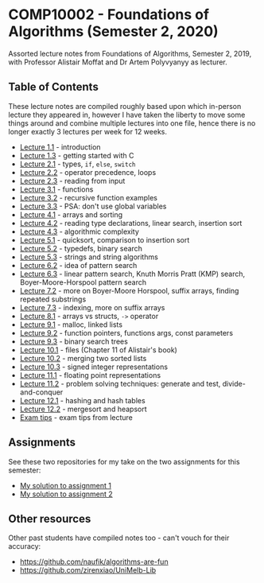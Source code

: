 # COMP10002 - Foundations of Algorithms (Semester 2, 2020)

Assorted lecture notes from Foundations of Algorithms, Semester 2, 2019, with Professor Alistair Moffat and Dr Artem Polyvyanyy as lecturer.

## Table of Contents

These lecture notes are compiled roughly based upon which in-person lecture they appeared in, however I have taken the liberty to move some things around and combine multiple lectures into one file, hence there is no longer exactly 3 lectures per week for 12 weeks.

- [Lecture 1.1](./lecture-1.1.md) - introduction
- [Lecture 1.3](./lecture-1.3.md) - getting started with C
- [Lecture 2.1](./lecture-2.1.md) - types, `if`, `else`, `switch`
- [Lecture 2.2](./lecture-2.2.md) - operator precedence, loops
- [Lecture 2.3](./lecture-2.3.md) - reading from input
- [Lecture 3.1](./lecture-3.1.md) - functions
- [Lecture 3.2](./lecture-3.2.md) - recursive function examples
- [Lecture 3.3](./lecture-3.3.md) - PSA: don't use global variables
- [Lecture 4.1](./lecture-4.1.md) - arrays and sorting
- [Lecture 4.2](./lecture-4.2.md) - reading type declarations, linear search, insertion sort
- [Lecture 4.3](./lecture-4.3.md) - algorithmic complexity
- [Lecture 5.1](./lecture-5.1.md) - quicksort, comparison to insertion sort
- [Lecture 5.2](./lecture-5.2.md) - typedefs, binary search
- [Lecture 5.3](./lecture-5.3.md) - strings and string algorithms
- [Lecture 6.2](./lecture-6.2.md) - idea of pattern search
- [Lecture 6.3](./lecture-6.3.md) - linear pattern search, Knuth Morris Pratt (KMP) search, Boyer-Moore-Horspool pattern search
- [Lecture 7.2](./lecture-7.2.md) - more on Boyer-Moore Horspool, suffix arrays, finding repeated substrings
- [Lecture 7.3](./lecture-7.3.md) - indexing, more on suffix arrays
- [Lecture 8.1](./lecture-8.1.md) - arrays vs structs, `->` operator
- [Lecture 9.1](./lecture-9.1.md) - malloc, linked lists
- [Lecture 9.2](./lecture-9.2.md) - function pointers, functions args, const parameters
- [Lecture 9.3](./lecture-9.3.md) - binary search trees
- [Lecture 10.1](./lecture-10.1.md) - files (Chapter 11 of Alistair's book)
- [Lecture 10.2](./lecture-10.2.md) - merging two sorted lists
- [Lecture 10.3](./lecture-10.3.md) - signed integer representations
- [Lecture 11.1](./lecture-11.1.md) - floating point representations
- [Lecture 11.2](./lecture-11.2.md) - problem solving techniques: generate and test, divide-and-conquer
- [Lecture 12.1](./lecture-12.1.md) - hashing and hash tables
- [Lecture 12.2](./lecture-12.2.md) - mergesort and heapsort
- [Exam tips](./exam-tips.md) - exam tips from lecture

## Assignments

See these two repositories for my take on the two assignments for this semester:

- [My solution to assignment 1](https://github.com/neon64/comp10002_assignment1)
- [My solution to assignment 2](https://github.com/neon64/comp10002_assignment2)

## Other resources

Other past students have compiled notes too - can't vouch for their accuracy:

- https://github.com/naufik/algorithms-are-fun
- https://github.com/zirenxiao/UniMelb-Lib
